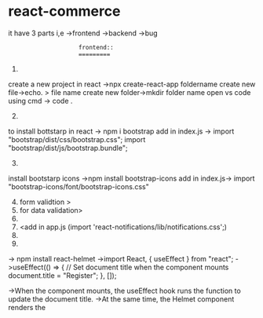 # react-commerce

it have 3 parts i,e 
    ->frontend
    ->backend
    ->bug

                        frontend::
                        =========
1.    <create-react-app foldername>
create a new project in react ->npx create-react-app foldername create new file->echo. > file name create new folder->mkdir folder name open vs code using cmd -> code .

2.   <npm i bootstrap>
to install bottstarp in react -> npm i bootstrap add in index.js -> import "bootstrap/dist/css/bootstrap.css"; import "bootstrap/dist/js/bootstrap.bundle";

3.   <npm install bootstrap-icons>
install bootstarp icons ->npm install bootstrap-icons add in index.js-> import "bootstrap-icons/font/bootstrap-icons.css"

4.  <npm i formik->form validtion >
5.  <npm i yup->for data validation>
6.  <npm i react-notifications>
7.  <add in app.js  (import 'react-notifications/lib/notifications.css';)
8.  <npm install react-helmet>
9.  <to install fontawesome library>

-> npm install react-helmet ->import React, { useEffect } from "react"; ->useEffect(() => { // Set document title when the component mounts document.title = "Register"; }, []);

->When the component mounts, the useEffect hook runs the function to update the document title.
->At the same time, the Helmet component renders the <title> tag with the specified title.
->React Helmet then manages updating the document head with the content of the <Helmet> component.
->This approach ensures that the document title is dynamically updated based on the component being rendered,       
>providing a seamless user experience.

->use of react useffct hook ::In React, useEffect is a hook that can be used to run side effects or manage state changes after 
10. <npm i react-csv> to download csv format in table data
11. <npm install jspdf jspdf-autotable> to download in pdf format
    ->import {jsPDF} from "jspdf";
    ->import 'jspdf-autotable'; import these file otheerwise not downloadable
12. -><npm i reactstrap>
12. -><npm install sweetalert2>
12. -><npm i zxcvbn> (for progress bar(strong password))
13. -><npm install react-hook-form>(for form validation and update purpose)
14. -><npm install chart.js>(for pie chart data shown)
14. -><npm install react-google-recaptcha>(google captch integration) //r..je..u...7...2@gm....c.m  // domain name->localhost 

abstract::
=========
->1st we configure both frontend and and backend.
=>user registered 1st and after that 1st of all we define manually one user have admin thats why they acess admin page .
->and register page validate using formik and yup also registered user shown after successfully submitng form i,e react notifications
->after that we configure how manny user registered shown that shown by admin dynamically
day-4::(addeditregister.jsx)
======
->to show data in tabular format
->export csv download
->pdf format data download
->print data
->searching functionality
->modal data fuctionality and update button inside data shown modal inside form (using react-strap)
->add pagination

day-5::(addeditregister.jsx)
======
->add and show single data using eye icon 
->edit functionality using formik(when click on toggle2 it is open for modal and inside this call onsubmit() function it set values    and   after that  handle submit able to edit the data)
->deleted functionality using sweetalert2
->show all types of notification
->add subadmin
->show password icon functionality
->in registering time data goes to database (password) in hashing format

day-6::
======
->show data in table format(subadmin.jsx)
->eye functionality(subadmin.jsx)
->csv download(subadmin.jsx)
->searching functionality(subadmin.jsx)
day-7::
=======
->update functionalty (using react-form-hook)(subadmin.jsx)
->delete functionality(subadmin.jsx)
->type column role data shown(subadmin.jsx)
->add tracker functionality like if user or admin or subadmin without login they can not acess dashboard or any other page (user dashboard and admin dashboard using session)

day-8::
======
->print page functionality(subadmin.jsx)
->pdf format download(subadmin.jsx)
->remember me functionalty in login page (add email and password store in cookies and expariry time)
->count user,admin,and subadmin shown in admin dashboard
->also data shown in pie chart format

day-9::
======
->update and show category data also edit and update data and delete functionality
->soft delte functionality both adminuser and categories table


day-10::
======
->create cms page (to admin perform all functionality)
->in category and register profile page image inserting
->in categories toggle status on/off

day-10::
======
->add,edit and delete functionality in cmspages
->googgle recaptch integration in register.jsx





                             backend::
                             =========

->create a backend folder
    ->inside package.json to write("start":"nodemon server.js")
    ->inside backend to run comand(npm init -y)->to install package.json
    ->inside backend to run command(npm i mysql express nodemon cors)
    ->if mysql not worked to expicitly install(npm install mysql2)
    ->npm i bcrypt (for hashing password using sal and gensalt)
    ->npm i multer (for file uploading)
    ->npm i moment (for date)




                                            bug::
                                            ====
->validation not worked in addeditregister.jsx(update form)
->show user data like(ok,cancel,cross icon) not worked.   (bug fixed successfully!)
->show user data like(ok,cancel,cross icon) not worked.(subadmin.jsx)  (bug fixed successfully!)





<!-- inbuilt changes -->
in dashboard2.jsx  line number 1028 to 1068 comment out
below code

 <!-- {/*<div className="s-skeleton s-skeleton--h-600 s-skeleton--bg-grey">
        <div className="owl-carousel primary-style-1" id="sitemakers-slider">
        <div className="sitemakers-slide sitemakers-slide--1" style={{backgroundImage: `url("./frontend/images/banners/sitemaker-slider-banner-1.png")`}}>
        <div className="container">
              <div className="row">
                <div className="col-12">
                  <div className="slider-content slider-content--animation">
                    <span className="content-span-2 u-c-secondary">10% Off on T-Shirts</span>
                    <a className="shop-now-link btn--e-brand" href="shop-side-version-2.html">SHOP NOW</a></div>
                </div>
              </div>
            </div>
          </div>
          <div className="sitemakers-slide sitemakers-slide--2" style={{backgroundImage: `url("./frontend/images/banners/sitemaker-slider-banner-2.png")`}}>
            <div className="container">
              <div className="row">
                <div className="col-12">
                  <div className="slider-content slider-content--animation">
                    <span className="content-span-2 u-c-secondary">20% Off on T-Shirts</span>
                    <a className="shop-now-link btn--e-brand" href="shop-side-version-2.html">SHOP NOW</a></div>
                </div>
              </div>
            </div>
          </div>
          <div className="sitemakers-slide sitemakers-slide--3" style={{backgroundImage: `url("./frontend/images/banners/sitemaker-slider-banner-3.png")`}}>
            <div className="container">
              <div className="row">
                <div className="col-12">
                  <div className="slider-content slider-content--animation">
                    <span className="content-span-2 u-c-secondary">15% Off on Jackets</span>
                    <a className="shop-now-link btn--e-brand" href="shop-side-version-2.html">SHOP NOW</a></div>
                </div>
              </div>
            </div>
          </div>
        </div>
      </div>*/} -->



2.also change in app.css line number 989
before
.aspect__img {
  position: absolute;
  width: 100%;
  height: 100%; }

  after change
.aspect__img {
  position: relative;
  width: 100%;
  height: 100%; }      




